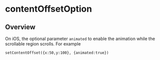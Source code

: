 # contentOffsetOption

<ProxySummary/>

## Overview

On iOS, the optional parameter `animated` to enable the animation while the scrollable region
scrolls. For example

    setContentOffset({x:50,y:100}, {animated:true})

<ApiDocs/>
